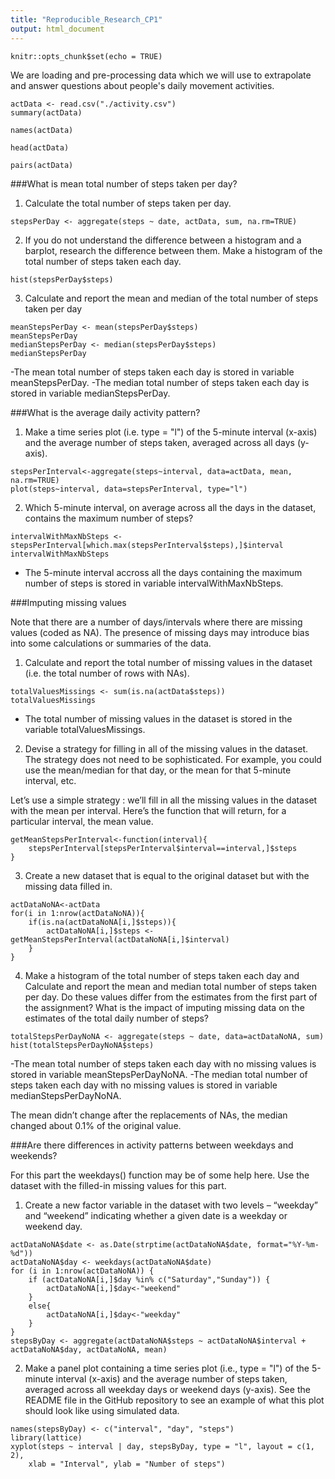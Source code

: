 ```yaml
---
title: "Reproducible_Research_CP1"
output: html_document
---
```


```{r setup, include=FALSE}
knitr::opts_chunk$set(echo = TRUE)
```

We are loading and pre-processing data which we will use to extrapolate and answer questions about people's daily movement activities.

```{r}
actData <- read.csv("./activity.csv")
summary(actData)
```

```{r}
names(actData)
```

```{r}
head(actData)
```

```r}
pairs(actData)
```

###What is mean total number of steps taken per day?

1.	Calculate the total number of steps taken per day.


```{r}
stepsPerDay <- aggregate(steps ~ date, actData, sum, na.rm=TRUE)
```

2.	If you do not understand the difference between a histogram and a barplot, research the difference between them. Make a histogram of the total number of steps taken each day.

```{r}
hist(stepsPerDay$steps)
```

3.	Calculate and report the mean and median of the total number of steps taken per day

```{r}
meanStepsPerDay <- mean(stepsPerDay$steps)
meanStepsPerDay
medianStepsPerDay <- median(stepsPerDay$steps)
medianStepsPerDay
```

-The mean total number of steps taken each day is stored in variable meanStepsPerDay.
-The median total number of steps taken each day is stored in variable medianStepsPerDay.

###What is the average daily activity pattern?

1.	Make a time series plot (i.e.  type = "l") of the 5-minute interval (x-axis) and the average number of steps taken, averaged across all days (y-axis).

```{r}
stepsPerInterval<-aggregate(steps~interval, data=actData, mean, na.rm=TRUE)
plot(steps~interval, data=stepsPerInterval, type="l")
```

2.	Which 5-minute interval, on average across all the days in the dataset, contains the maximum number of steps?

```{r}
intervalWithMaxNbSteps <- stepsPerInterval[which.max(stepsPerInterval$steps),]$interval
intervalWithMaxNbSteps
```

- The 5-minute interval accross all the days containing the maximum number of steps is stored in variable intervalWithMaxNbSteps.


###Imputing missing values

Note that there are a number of days/intervals where there are missing values (coded as NA). The presence of missing days may introduce bias into some calculations or summaries of the data.

1.	Calculate and report the total number of missing values in the dataset (i.e. the total number of rows with NAs).

```{r}
totalValuesMissings <- sum(is.na(actData$steps))
totalValuesMissings
```
- The total number of missing values in the dataset is stored in the variable totalValuesMissings.

2.	Devise a strategy for filling in all of the missing values in the dataset. The strategy does not need to be sophisticated. For example, you could use the mean/median for that day, or the mean for that 5-minute interval, etc.

Let’s use a simple strategy : we’ll fill in all the missing values in the dataset with the mean per interval. Here’s the function that will return, for a particular interval, the mean value.

```{r}
getMeanStepsPerInterval<-function(interval){
    stepsPerInterval[stepsPerInterval$interval==interval,]$steps
}
```

3.	Create a new dataset that is equal to the original dataset but with the missing data filled in.

```{r}
actDataNoNA<-actData
for(i in 1:nrow(actDataNoNA)){
    if(is.na(actDataNoNA[i,]$steps)){
        actDataNoNA[i,]$steps <- getMeanStepsPerInterval(actDataNoNA[i,]$interval)
    }
}

```

4.	Make a histogram of the total number of steps taken each day and Calculate and report the mean and median total number of steps taken per day. Do these values differ from the estimates from the first part of the assignment? What is the impact of imputing missing data on the estimates of the total daily number of steps?

```{r}
totalStepsPerDayNoNA <- aggregate(steps ~ date, data=actDataNoNA, sum)
hist(totalStepsPerDayNoNA$steps)
```
-The mean total number of steps taken each day with no missing values is stored in variable meanStepsPerDayNoNA.
-The median total number of steps taken each day with no missing values is stored in variable medianStepsPerDayNoNA.

The mean didn’t change after the replacements of NAs, the median changed about 0.1% of the original value.

###Are there differences in activity patterns between weekdays and weekends?

For this part the weekdays() function may be of some help here. Use the dataset with the filled-in missing values for this part.

1.	Create a new factor variable in the dataset with two levels – “weekday” and “weekend” indicating whether a given date is a weekday or weekend day.

```{r}
actDataNoNA$date <- as.Date(strptime(actDataNoNA$date, format="%Y-%m-%d"))
actDataNoNA$day <- weekdays(actDataNoNA$date)
for (i in 1:nrow(actDataNoNA)) {
    if (actDataNoNA[i,]$day %in% c("Saturday","Sunday")) {
        actDataNoNA[i,]$day<-"weekend"
    }
    else{
        actDataNoNA[i,]$day<-"weekday"
    }
}
stepsByDay <- aggregate(actDataNoNA$steps ~ actDataNoNA$interval + actDataNoNA$day, actDataNoNA, mean)
```

2.	Make a panel plot containing a time series plot (i.e., type = "l") of the 5-minute interval (x-axis) and the average number of steps taken, averaged across all weekday days or weekend days (y-axis). See the README file in the GitHub repository to see an example of what this plot should look like using simulated data.

```{r}
names(stepsByDay) <- c("interval", "day", "steps")
library(lattice)
xyplot(steps ~ interval | day, stepsByDay, type = "l", layout = c(1, 2), 
    xlab = "Interval", ylab = "Number of steps")
```

